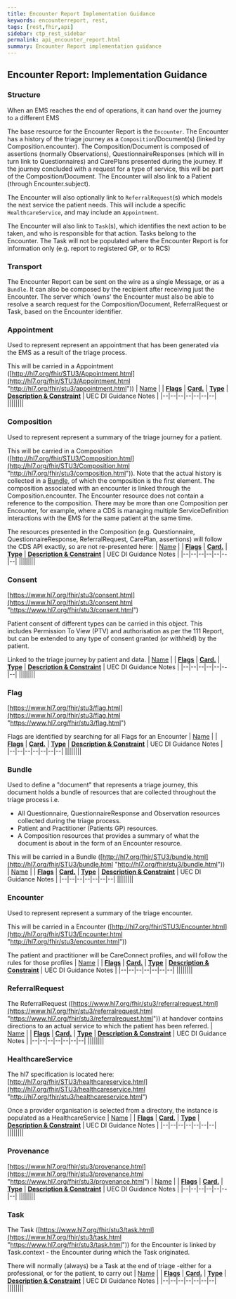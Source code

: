 ```yaml
---
title: Encounter Report Implementation Guidance
keywords: encounterreport, rest,
tags: [rest,fhir,api]
sidebar: ctp_rest_sidebar
permalink: api_encounter_report.html
summary: Encounter Report implementation guidance 
---
```



## Encounter Report: Implementation Guidance ##
### Structure ###
When an EMS reaches the end of operations, it can hand over the journey to a different EMS

The base resource for the Encounter Report is the `Encounter`. The Encounter has a history of the triage journey as a  `Composition`/Document(s) (linked by Composition.encounter). The Composition/Document is composed of assertions (normally Observations), QuestionnaireResponses (which will in turn link to Questionnaires) and CarePlans presented during the journey. If the journey concluded with a request for a type of service, this will be part of the Composition/Document. The Encounter will also link to a Patient (through Encounter.subject).

The Encounter will also optionally link to `ReferralRequest`(s) which models the next service the patient needs. This will include a specific `HealthcareService`, and may include an `Appointment`.

The Encounter will also link to `Task`(s), which identifies the next action to be taken, and who is responsible for that action. Tasks belong to the Encounter. The Task will not be populated where the Encounter Report is for information only (e.g. report to registered GP, or to RCS)
### Transport ###
The Encounter Report can be sent on the wire as a single Message, or as a `Bundle`. It can also be composed by the recipient after receiving just the Encounter. The server which 'owns' the Encounter must also be able to resolve a search request for the Composition/Document, ReferralRequest or Task, based on the Encounter identifier.

### Appointment ###
Used to represent represent an appointment that has been generated via the EMS as a result of the triage process.

This will be carried in a Appointment ([http://hl7.org/fhir/STU3/Appointment.html](http://hl7.org/fhir/STU3/Appointment.html "http://hl7.org/fhir/stu3/appointment.html"))
| [Name](https://www.hl7.org/fhir/stu3/formats.html#table) |  |  **[Flags](https://www.hl7.org/fhir/stu3/formats.html#table "https://www.hl7.org/fhir/stu3/formats.html#table")** | **[Card.](https://www.hl7.org/fhir/stu3/formats.html#table "https://www.hl7.org/fhir/stu3/formats.html#table")** | **[Type](https://www.hl7.org/fhir/stu3/formats.html#table "https://www.hl7.org/fhir/stu3/formats.html#table")** | **[Description & Constraint](https://www.hl7.org/fhir/stu3/formats.html#table "https://www.hl7.org/fhir/stu3/formats.html#table")** | UEC DI Guidance Notes |
|--|--|--|--|--|--|--|
||||||||

### Composition ###
Used to represent represent a summary of the triage journey for a patient.

This will be carried in a Composition ([http://hl7.org/fhir/STU3/Composition.html](http://hl7.org/fhir/STU3/Composition.html "http://hl7.org/fhir/stu3/composition.html")). Note that the actual history is collected in a [Bundle](https://confluence.digital.nhs.uk/display/TOM/Bundle "https://confluence.digital.nhs.uk/display/tom/bundle"), of which the composition is the first element. The composition associated with an encounter is linked through the Composition.encounter. The Encounter resource does not contain a reference to the composition. There may be more than one Composition per Encounter, for example, where a CDS is managing multiple ServiceDefinition interactions with the EMS for the same patient at the same time.

The resources presented in the Composition (e.g. Questionnaire, QuestionnaireResponse, ReferralRequest, CarePlan, assertions) will follow the CDS API exactly, so are not re-presented here:
| [Name](https://www.hl7.org/fhir/stu3/formats.html#table) |  |  **[Flags](https://www.hl7.org/fhir/stu3/formats.html#table "https://www.hl7.org/fhir/stu3/formats.html#table")** | **[Card.](https://www.hl7.org/fhir/stu3/formats.html#table "https://www.hl7.org/fhir/stu3/formats.html#table")** | **[Type](https://www.hl7.org/fhir/stu3/formats.html#table "https://www.hl7.org/fhir/stu3/formats.html#table")** | **[Description & Constraint](https://www.hl7.org/fhir/stu3/formats.html#table "https://www.hl7.org/fhir/stu3/formats.html#table")** | UEC DI Guidance Notes |
|--|--|--|--|--|--|--|
||||||||
### Consent ###
[https://www.hl7.org/fhir/stu3/consent.html](https://www.hl7.org/fhir/stu3/consent.html "https://www.hl7.org/fhir/stu3/consent.html")

Patient consent of different types can be carried in this object. This includes Permission To View (PTV) and authorisation as per the 111 Report, but can be extended to any type of consent granted (or withheld) by the patient.

Linked to the triage journey by patient and data.
| [Name](https://www.hl7.org/fhir/stu3/formats.html#table) |  |  **[Flags](https://www.hl7.org/fhir/stu3/formats.html#table "https://www.hl7.org/fhir/stu3/formats.html#table")** | **[Card.](https://www.hl7.org/fhir/stu3/formats.html#table "https://www.hl7.org/fhir/stu3/formats.html#table")** | **[Type](https://www.hl7.org/fhir/stu3/formats.html#table "https://www.hl7.org/fhir/stu3/formats.html#table")** | **[Description & Constraint](https://www.hl7.org/fhir/stu3/formats.html#table "https://www.hl7.org/fhir/stu3/formats.html#table")** | UEC DI Guidance Notes |
|--|--|--|--|--|--|--|
||||||||
### Flag ###
[https://www.hl7.org/fhir/stu3/flag.html](https://www.hl7.org/fhir/stu3/flag.html "https://www.hl7.org/fhir/stu3/flag.html")

Flags are identified by searching for all Flags for an Encounter
| [Name](https://www.hl7.org/fhir/stu3/formats.html#table) |  |  **[Flags](https://www.hl7.org/fhir/stu3/formats.html#table "https://www.hl7.org/fhir/stu3/formats.html#table")** | **[Card.](https://www.hl7.org/fhir/stu3/formats.html#table "https://www.hl7.org/fhir/stu3/formats.html#table")** | **[Type](https://www.hl7.org/fhir/stu3/formats.html#table "https://www.hl7.org/fhir/stu3/formats.html#table")** | **[Description & Constraint](https://www.hl7.org/fhir/stu3/formats.html#table "https://www.hl7.org/fhir/stu3/formats.html#table")** | UEC DI Guidance Notes |
|--|--|--|--|--|--|--|
||||||||
### Bundle ###
Used to define a "document" that represents a triage journey, this document holds a bundle of resources that are collected throughout the triage process i.e.

-   All Questionnaire, QuestionnaireResponse and Observation resources collected during the triage process.
-   Patient and Practitioner (Patients GP) resources.
-   A Composition resources that provides a summary of what the document is about in the form of an Encounter resource.

This will be carried in a Bundle ([http://hl7.org/fhir/STU3/bundle.html](http://hl7.org/fhir/STU3/bundle.html "http://hl7.org/fhir/stu3/bundle.html"))
| [Name](https://www.hl7.org/fhir/stu3/formats.html#table) |  |  **[Flags](https://www.hl7.org/fhir/stu3/formats.html#table "https://www.hl7.org/fhir/stu3/formats.html#table")** | **[Card.](https://www.hl7.org/fhir/stu3/formats.html#table "https://www.hl7.org/fhir/stu3/formats.html#table")** | **[Type](https://www.hl7.org/fhir/stu3/formats.html#table "https://www.hl7.org/fhir/stu3/formats.html#table")** | **[Description & Constraint](https://www.hl7.org/fhir/stu3/formats.html#table "https://www.hl7.org/fhir/stu3/formats.html#table")** | UEC DI Guidance Notes |
|--|--|--|--|--|--|--|
||||||||
### Encounter ###
Used to represent represent a summary of the triage encounter.

This will be carried in a Encounter ([http://hl7.org/fhir/STU3/Encounter.html](http://hl7.org/fhir/STU3/Encounter.html "http://hl7.org/fhir/stu3/encounter.html"))

The patient and practitioner will be CareConnect profiles, and will follow the rules for those profiles
| [Name](https://www.hl7.org/fhir/stu3/formats.html#table) |  |  **[Flags](https://www.hl7.org/fhir/stu3/formats.html#table "https://www.hl7.org/fhir/stu3/formats.html#table")** | **[Card.](https://www.hl7.org/fhir/stu3/formats.html#table "https://www.hl7.org/fhir/stu3/formats.html#table")** | **[Type](https://www.hl7.org/fhir/stu3/formats.html#table "https://www.hl7.org/fhir/stu3/formats.html#table")** | **[Description & Constraint](https://www.hl7.org/fhir/stu3/formats.html#table "https://www.hl7.org/fhir/stu3/formats.html#table")** | UEC DI Guidance Notes |
|--|--|--|--|--|--|--|
||||||||
### ReferralRequest ###
The ReferralRequest ([https://www.hl7.org/fhir/stu3/referralrequest.html](https://www.hl7.org/fhir/stu3/referralrequest.html "https://www.hl7.org/fhir/stu3/referralrequest.html")) at handover contains directions to an actual service to which the patient has been referred.
| [Name](https://www.hl7.org/fhir/stu3/formats.html#table) |  |  **[Flags](https://www.hl7.org/fhir/stu3/formats.html#table "https://www.hl7.org/fhir/stu3/formats.html#table")** | **[Card.](https://www.hl7.org/fhir/stu3/formats.html#table "https://www.hl7.org/fhir/stu3/formats.html#table")** | **[Type](https://www.hl7.org/fhir/stu3/formats.html#table "https://www.hl7.org/fhir/stu3/formats.html#table")** | **[Description & Constraint](https://www.hl7.org/fhir/stu3/formats.html#table "https://www.hl7.org/fhir/stu3/formats.html#table")** | UEC DI Guidance Notes |
|--|--|--|--|--|--|--|
||||||||
### HealthcareService ###
The hl7 specification is located here: [http://hl7.org/fhir/STU3/healthcareservice.html](http://hl7.org/fhir/STU3/healthcareservice.html "http://hl7.org/fhir/stu3/healthcareservice.html")

Once a provider organisation is selected from a directory, the instance is populated as a HealthcareService
| [Name](https://www.hl7.org/fhir/stu3/formats.html#table) |  |  **[Flags](https://www.hl7.org/fhir/stu3/formats.html#table "https://www.hl7.org/fhir/stu3/formats.html#table")** | **[Card.](https://www.hl7.org/fhir/stu3/formats.html#table "https://www.hl7.org/fhir/stu3/formats.html#table")** | **[Type](https://www.hl7.org/fhir/stu3/formats.html#table "https://www.hl7.org/fhir/stu3/formats.html#table")** | **[Description & Constraint](https://www.hl7.org/fhir/stu3/formats.html#table "https://www.hl7.org/fhir/stu3/formats.html#table")** | UEC DI Guidance Notes |
|--|--|--|--|--|--|--|
||||||||
### Provenance ###
[https://www.hl7.org/fhir/stu3/provenance.html](https://www.hl7.org/fhir/stu3/provenance.html "https://www.hl7.org/fhir/stu3/provenance.html")
| [Name](https://www.hl7.org/fhir/stu3/formats.html#table) |  |  **[Flags](https://www.hl7.org/fhir/stu3/formats.html#table "https://www.hl7.org/fhir/stu3/formats.html#table")** | **[Card.](https://www.hl7.org/fhir/stu3/formats.html#table "https://www.hl7.org/fhir/stu3/formats.html#table")** | **[Type](https://www.hl7.org/fhir/stu3/formats.html#table "https://www.hl7.org/fhir/stu3/formats.html#table")** | **[Description & Constraint](https://www.hl7.org/fhir/stu3/formats.html#table "https://www.hl7.org/fhir/stu3/formats.html#table")** | UEC DI Guidance Notes |
|--|--|--|--|--|--|--|
||||||||
### Task ###
The Task ([https://www.hl7.org/fhir/stu3/task.html](https://www.hl7.org/fhir/stu3/task.html "https://www.hl7.org/fhir/stu3/task.html")) for the Encounter is linked by Task.context - the Encounter during which the Task originated.

There will normally (always) be a Task at the end of triage -either for a professional, or for the patient, to carry out
| [Name](https://www.hl7.org/fhir/stu3/formats.html#table) |  |  **[Flags](https://www.hl7.org/fhir/stu3/formats.html#table "https://www.hl7.org/fhir/stu3/formats.html#table")** | **[Card.](https://www.hl7.org/fhir/stu3/formats.html#table "https://www.hl7.org/fhir/stu3/formats.html#table")** | **[Type](https://www.hl7.org/fhir/stu3/formats.html#table "https://www.hl7.org/fhir/stu3/formats.html#table")** | **[Description & Constraint](https://www.hl7.org/fhir/stu3/formats.html#table "https://www.hl7.org/fhir/stu3/formats.html#table")** | UEC DI Guidance Notes |
|--|--|--|--|--|--|--|
||||||||
<!--stackedit_data:
eyJoaXN0b3J5IjpbMjk5MjE1MTU2LC03NDg2ODg4NSwtNzQ4Nj
g4ODVdfQ==
-->